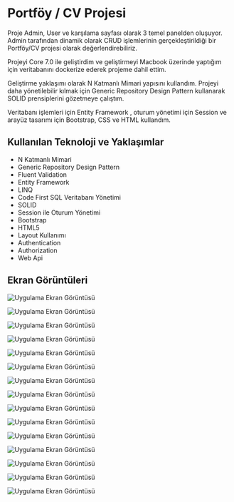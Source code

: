 
# Portföy / CV Projesi

Proje Admin, User ve karşılama sayfası olarak 3 temel panelden oluşuyor. Admin tarafından dinamik olarak CRUD işlemlerinin gerçekleştirildiği bir Portföy/CV projesi olarak değerlendirebiliriz.

Projeyi Core 7.0 ile geliştirdim ve geliştirmeyi Macbook üzerinde yaptığım için veritabanını dockerize ederek projeme dahil ettim.

Geliştirme yaklaşımı olarak N Katmanlı Mimari yapısını kullandım. Projeyi daha yönetilebilir kılmak için Generic Repository Design Pattern kullanarak SOLID prensiplerini gözetmeye çalıştım.

Veritabanı işlemleri için Entity Framework , oturum yönetimi için Session ve arayüz tasarımı için Bootstrap, CSS ve HTML kullandım.



## Kullanılan Teknoloji ve Yaklaşımlar

- N Katmanlı Mimari
- Generic Repository Design Pattern
- Fluent Validation
- Entity Framework
- LINQ
- Code First SQL Veritabanı Yönetimi
- SOLID
- Session ile Oturum Yönetimi
- Bootstrap
- HTML5
- Layout Kullanımı
- Authentication
- Authorization
- Web Api

  
## Ekran Görüntüleri

![Uygulama Ekran Görüntüsü](https://media.licdn.com/dms/image/D4D22AQEivGViTfhONQ/feedshare-shrink_2048_1536/0/1697238459356?e=1700092800&v=beta&t=23AjuCm0nI3LMlSEYaX67ryScPhJxMiAN2-Oj4EreLY)

![Uygulama Ekran Görüntüsü](https://media.licdn.com/dms/image/D4D22AQFi6UlPHbRdyw/feedshare-shrink_2048_1536/0/1697238459858?e=1700092800&v=beta&t=Fd8rbg-pbVLGHxXVjhe2VzhBMdiPVLXQ_P78KBd4KOk)

![Uygulama Ekran Görüntüsü](https://media.licdn.com/dms/image/D4D22AQFbcb0nYVmlGw/feedshare-shrink_2048_1536/0/1697238458997?e=1700092800&v=beta&t=Obg8o7pxrrjxNRI7LJL_Xth-qScbzKF-YzKl-D-lLOU)

![Uygulama Ekran Görüntüsü](https://media.licdn.com/dms/image/D4D22AQEvuhF9hkXObA/feedshare-shrink_2048_1536/0/1697238460722?e=1700092800&v=beta&t=ILwLCOhwC9AWhJb5twAqSMelhjlBSDMQlNIqLinlDB0)

![Uygulama Ekran Görüntüsü](https://media.licdn.com/dms/image/D4D22AQHn0WLygJBvXA/feedshare-shrink_2048_1536/0/1697238458021?e=1700092800&v=beta&t=1GEy1R4b6bxQ1fahKX89ArkszvCET4DnoKw4HkQcxnU)

![Uygulama Ekran Görüntüsü](https://media.licdn.com/dms/image/D4D22AQFdU6kTGBjzRQ/feedshare-shrink_2048_1536/0/1697238459026?e=1700092800&v=beta&t=8nNg11An1tbsVUx_VE03KWIhCkGaZPwTSXHPFbNCpNA)

![Uygulama Ekran Görüntüsü](https://media.licdn.com/dms/image/D4D22AQHhJDmUrx1Tng/feedshare-shrink_2048_1536/0/1697238460819?e=1700092800&v=beta&t=V8yZ67XvkZswtD9N5SzEy7a79i3nLAwJh-naGzPMjNg)

![Uygulama Ekran Görüntüsü](https://media.licdn.com/dms/image/D4D22AQHPw0L2eUJB9Q/feedshare-shrink_2048_1536/0/1697238459983?e=1700092800&v=beta&t=MvGAnm23UyMo3xRJHqRkmAleoAHra2lDPtEPiSRG8mk)

![Uygulama Ekran Görüntüsü](https://media.licdn.com/dms/image/D4D22AQGe0QWDHXHQmQ/feedshare-shrink_2048_1536/0/1697238458983?e=1700092800&v=beta&t=sLIkhg2N8ghs0aK78uWlYVrG9ct6hHJrCy_gSoe0UfA)

![Uygulama Ekran Görüntüsü](https://media.licdn.com/dms/image/D4D22AQEcuKny3MaV3g/feedshare-shrink_2048_1536/0/1697238467995?e=1700092800&v=beta&t=QLYb6Z1b5Tg_RHoMfRiSYRs7mEyVaUC3k_u1d66keb0)

![Uygulama Ekran Görüntüsü](https://media.licdn.com/dms/image/D4D22AQEeHgFbh7cz1A/feedshare-shrink_2048_1536/0/1697238459450?e=1700092800&v=beta&t=FJa3iD51q1x8M2CjpyyPYCrZgo4lUx_W5jqNXGQCSoY)

![Uygulama Ekran Görüntüsü](https://media.licdn.com/dms/image/D4D22AQHK2ej5h1ZVAg/feedshare-shrink_2048_1536/0/1697238459115?e=1700092800&v=beta&t=xhJ-hG4-2VXhOhYlVVhHEYKSvzcwy0otVHtWQAKUF18)

![Uygulama Ekran Görüntüsü](https://media.licdn.com/dms/image/D4D22AQGLYX-s0hFkWQ/feedshare-shrink_2048_1536/0/1697238459136?e=1700092800&v=beta&t=AIQfXGFLHyYsGHScISGBOKZGvZ70XSedZe4ygHzmKh8)

![Uygulama Ekran Görüntüsü](https://media.licdn.com/dms/image/D4D22AQFpRxVV69f3bw/feedshare-shrink_2048_1536/0/1697238458795?e=1700092800&v=beta&t=1WrhIG2TtP1GU9NjXFLto29jWBfi55h1yeUZom50-PY)

![Uygulama Ekran Görüntüsü](https://media.licdn.com/dms/image/D4D22AQHVGtBzeamQRQ/feedshare-shrink_2048_1536/0/1697238457702?e=1700092800&v=beta&t=pmTNLGxHM_tAlzCI_xEx6NTEdF_1DnbvV5i0eIJjReI)
